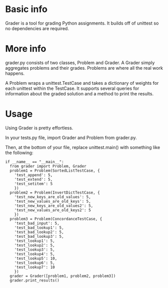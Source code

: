 Basic info
==========

Grader is a tool for grading Python assignments. It builds off of unittest so
no dependencies are required.

More info
==========

grader.py consists of two classes, Problem and Grader. A Grader simply
aggregates problems and their grades. Problems are where all the real work
happens.

A Problem wraps a unittest.TestCase and takes a dictionary of weights for
each unittest within the TestCase. It supports several queries for information
about the graded solution and a method to print the results.

Usage
==========

Using Grader is pretty effortless.

In your tests.py file, import Grader and Problem from grader.py.

Then, at the bottom of your file, replace unittest.main() with something like
the following:

    if __name__ == "__main__":
      from grader import Problem, Grader
      problem1 = Problem(SortedListTestCase, {
        'test_append': 5,
        'test_extend': 5,
        'test_setitem': 5
        })
      problem2 = Problem(InvertDictTestCase, {
        'test_new_keys_are_old_values': 5,
        'test_new_values_are_old_keys': 5,
        'test_new_keys_are_old_values2': 5,
        'test_new_values_are_old_keys2': 5
        })
      problem3 = Problem(ConcordanceTestCase, {
        'test_bad_input': 5,
        'test_bad_lookup1': 5,
        'test_bad_lookup2': 5,
        'test_bad_lookup3': 5,
        'test_lookup1': 5,
        'test_lookup2': 5,
        'test_lookup3': 5,
        'test_lookup4': 5,
        'test_lookup5': 10,
        'test_lookup6': 5,
        'test_lookup7': 10
        })
      grader = Grader([problem1, problem2, problem3])
      grader.print_results()
